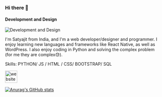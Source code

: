 ### Hi there 👋
#### Development and Design
![Development and Design](https://pbs.twimg.com/profile_banners/1211336743091204096/1649693212/1080x360)

I'm Satyajit from India, and I'm a web developer/designer and programmer. I enjoy learning new languages and frameworks like React Native, as well as WordPress. I also enjoy coding in Python and solving the complex problem (for me they are complex😓).

Skills: PYTHON/ JS / HTML / CSS/ BOOTSTRAP/ SQL


[<img src='https://cdn.jsdelivr.net/npm/simple-icons@3.0.1/icons/icloud.svg' alt='website' height='40'>](https://saji007.github.io/mywebsite/)  


[![Anurag's GitHub stats](https://github-readme-stats.vercel.app/api?username=saji007)](https://github.com/saji007/github-readme-stats)
